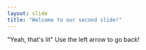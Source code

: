 ```yaml
---
layout: slide
title: "Welcome to our second slide!"
---
```

"Yeah, that's lit" 
Use the left arrow to go back!
